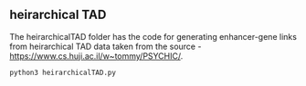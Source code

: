 ## heirarchical TAD
The heirarchicalTAD folder has the code for generating enhancer-gene links from heirarchical TAD data taken from the source - https://www.cs.huji.ac.il/w~tommy/PSYCHIC/. 

```
python3 heirarchicalTAD.py
```